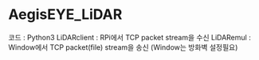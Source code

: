# AegisEYE_LiDAR
코드 : Python3
LiDARclient : RPi에서 TCP packet stream을 수신
LiDARemul : Window에서 TCP packet(file) stream을 송신 (Window는 방화벽 설정필요)
